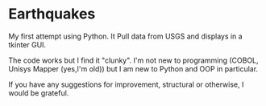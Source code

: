 # Earthquakes

My first attempt using Python. It Pull data from USGS and displays in a tkinter GUI.

The code works but I find it "clunky". I'm not new to programming (COBOL, Unisys Mapper (yes,I'm old)) but I am new to Python and OOP in particular.

If you have any suggestions for improvement, structural or otherwise, I would be grateful.
